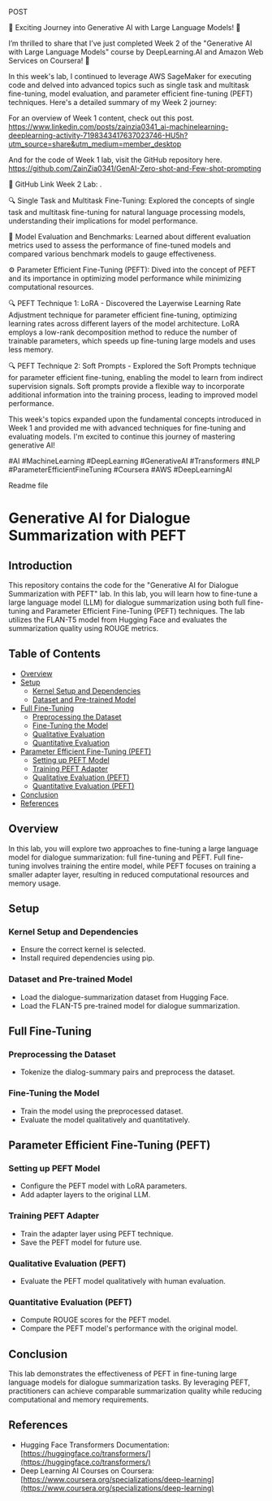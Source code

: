 POST

🌟 Exciting Journey into Generative AI with Large Language Models! 🌟

I’m thrilled to share that I’ve just completed Week 2 of the "Generative AI with Large Language Models" course by DeepLearning.AI and Amazon Web Services on Coursera! 🚀

In this week's lab, I continued to leverage AWS SageMaker for executing code and delved into advanced topics such as single task and multitask fine-tuning, model evaluation, and parameter efficient fine-tuning (PEFT) techniques. Here's a detailed summary of my Week 2 journey:

For an overview of Week 1 content, check out this post. https://www.linkedin.com/posts/zainzia0341_ai-machinelearning-deeplearning-activity-7198343417637023746-HU5h?utm_source=share&utm_medium=member_desktop

And for the code of Week 1 lab, visit the GitHub repository here. https://github.com/ZainZia0341/GenAI-Zero-shot-and-Few-shot-prompting

📂 GitHub Link Week 2 Lab: .

🔍 Single Task and Multitask Fine-Tuning: Explored the concepts of single task and multitask fine-tuning for natural language processing models, understanding their implications for model performance.

🔄 Model Evaluation and Benchmarks: Learned about different evaluation metrics used to assess the performance of fine-tuned models and compared various benchmark models to gauge effectiveness.

⚙️ Parameter Efficient Fine-Tuning (PEFT): Dived into the concept of PEFT and its importance in optimizing model performance while minimizing computational resources.

🔍 PEFT Technique 1: LoRA - Discovered the Layerwise Learning Rate Adjustment technique for parameter efficient fine-tuning, optimizing learning rates across different layers of the model architecture. LoRA employs a low-rank decomposition method to reduce the number of trainable parameters, which speeds up fine-tuning large models and uses less memory.

🔍 PEFT Technique 2: Soft Prompts - Explored the Soft Prompts technique for parameter efficient fine-tuning, enabling the model to learn from indirect supervision signals. Soft prompts provide a flexible way to incorporate additional information into the training process, leading to improved model performance.

This week's topics expanded upon the fundamental concepts introduced in Week 1 and provided me with advanced techniques for fine-tuning and evaluating models. I'm excited to continue this journey of mastering generative AI!

#AI #MachineLearning #DeepLearning #GenerativeAI #Transformers #NLP #ParameterEfficientFineTuning #Coursera #AWS #DeepLearningAI


Readme file

# Generative AI for Dialogue Summarization with PEFT

## Introduction
This repository contains the code for the "Generative AI for Dialogue Summarization with PEFT" lab. In this lab, you will learn how to fine-tune a large language model (LLM) for dialogue summarization using both full fine-tuning and Parameter Efficient Fine-Tuning (PEFT) techniques. The lab utilizes the FLAN-T5 model from Hugging Face and evaluates the summarization quality using ROUGE metrics.

## Table of Contents
- [Overview](#overview)
- [Setup](#setup)
  - [Kernel Setup and Dependencies](#kernel-setup-and-dependencies)
  - [Dataset and Pre-trained Model](#dataset-and-pre-trained-model)
- [Full Fine-Tuning](#full-fine-tuning)
  - [Preprocessing the Dataset](#preprocessing-the-dataset)
  - [Fine-Tuning the Model](#fine-tuning-the-model)
  - [Qualitative Evaluation](#qualitative-evaluation)
  - [Quantitative Evaluation](#quantitative-evaluation)
- [Parameter Efficient Fine-Tuning (PEFT)](#parameter-efficient-fine-tuning-peft)
  - [Setting up PEFT Model](#setting-up-peft-model)
  - [Training PEFT Adapter](#training-peft-adapter)
  - [Qualitative Evaluation (PEFT)](#qualitative-evaluation-peft)
  - [Quantitative Evaluation (PEFT)](#quantitative-evaluation-peft)
- [Conclusion](#conclusion)
- [References](#references)

## Overview
In this lab, you will explore two approaches to fine-tuning a large language model for dialogue summarization: full fine-tuning and PEFT. Full fine-tuning involves training the entire model, while PEFT focuses on training a smaller adapter layer, resulting in reduced computational resources and memory usage.

## Setup

### Kernel Setup and Dependencies
- Ensure the correct kernel is selected.
- Install required dependencies using pip.

### Dataset and Pre-trained Model
- Load the dialogue-summarization dataset from Hugging Face.
- Load the FLAN-T5 pre-trained model for dialogue summarization.

## Full Fine-Tuning

### Preprocessing the Dataset
- Tokenize the dialog-summary pairs and preprocess the dataset.

### Fine-Tuning the Model
- Train the model using the preprocessed dataset.
- Evaluate the model qualitatively and quantitatively.

## Parameter Efficient Fine-Tuning (PEFT)

### Setting up PEFT Model
- Configure the PEFT model with LoRA parameters.
- Add adapter layers to the original LLM.

### Training PEFT Adapter
- Train the adapter layer using PEFT technique.
- Save the PEFT model for future use.

### Qualitative Evaluation (PEFT)
- Evaluate the PEFT model qualitatively with human evaluation.

### Quantitative Evaluation (PEFT)
- Compute ROUGE scores for the PEFT model.
- Compare the PEFT model's performance with the original model.

## Conclusion
This lab demonstrates the effectiveness of PEFT in fine-tuning large language models for dialogue summarization tasks. By leveraging PEFT, practitioners can achieve comparable summarization quality while reducing computational and memory requirements.

## References
- Hugging Face Transformers Documentation: [https://huggingface.co/transformers/](https://huggingface.co/transformers/)
- Deep Learning AI Courses on Coursera: [https://www.coursera.org/specializations/deep-learning](https://www.coursera.org/specializations/deep-learning)
